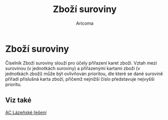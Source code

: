 ﻿---
    title: "Zboží suroviny"
    author: Aricoma
    ms.date: 04/30/2018
    ms.topic: article
    ms.prod: dynamics-nav-2017
    ms.contentlocale: cs-cz
    ms.lasthandoff: 04/30/2018
---

# Zboží suroviny

Číselník Zboží suroviny slouží pro účely přiřazení karet zboží. Vztah mezi surovinou (v jednotkách suroviny) a přiřazenými kartami zboží (v jednotkách zboží) může být ovlivňován prioritou, dle které se dané surovině přiřadí příslušná karta zboží, přičemž nejnižší číslo představuje nejvyšší prioritu. 


## <a name="see-also"></a>Viz také
[AC Lázeňské řešení](ac-spa-solution.md)